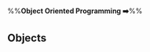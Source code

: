 <link rel="stylesheet" href="{{baseUrl}}/css/textbook.css">

<div class="website-content">

%%**Object Oriented Programming :arrow_right:**%%

## Objects

<div id="main">

<include src="basic/embed.md" />
<include src="abstraction/embed.md" />
<include src="encapsulation/embed.md" />

</div>

</div>
